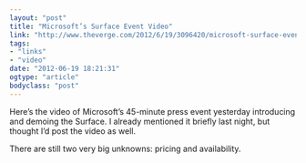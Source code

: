```yaml
---
layout: "post"
title: "Microsoft’s Surface Event Video"
link: "http://www.theverge.com/2012/6/19/3096420/microsoft-surface-event-video-live/in/2859835"
tags: 
- "links"
- "video"
date: "2012-06-19 18:21:31"
ogtype: "article"
bodyclass: "post"
---
```


Here’s the video of Microsoft’s 45-minute press event yesterday introducing and demoing the Surface. I already mentioned it briefly last night, but thought I’d post the video as well.

There are still two very big unknowns: pricing and availability.
